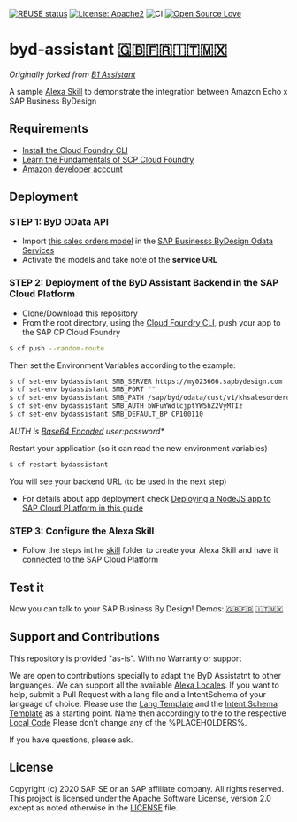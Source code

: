 [![REUSE status](https://api.reuse.software/badge/github.com/SAP-Samples/byd-assistant)](https://api.reuse.software/info/github.com/SAP-Samples/byd-assistant)
[![License: Apache2](https://img.shields.io/badge/License-Apache2-green.svg)](https://opensource.org/licenses/Apache-2.0)
![CI](https://github.com/SAP-Samples/byd-assistant/workflows/CI/badge.svg)
[![Open Source Love](https://firstcontributions.github.io/open-source-badges/badges/open-source-v1/open-source.svg)](https://github.com/firstcontributions/open-source-badges)

# byd-assistant [🇬🇧](https://youtu.be/tWBh9zDPaJc)[🇫🇷](https://youtu.be/NLAif0wcHuU)[🇮🇹](https://youtu.be/54JmuJ-1zeE)[🇲🇽](https://twitter.com/Ralphive/status/1316678233220317184)
_Originally forked from [B1 Assistant](https://github.com/B1SA/b1Assistant)_

A sample [Alexa Skill](https://www.amazon.co.uk/b?ie=UTF8&node=10068517031) to demonstrate the integration between Amazon Echo x SAP Business ByDesign

## Requirements
* [Install the Cloud Foundry CLI](https://developers.sap.com/tutorials/cp-cf-download-cli.html)
* [Learn the Fundamentals of SCP Cloud Foundry](https://developers.sap.com/tutorials/cp-cf-fundamentals.html)
* [Amazon developer account](https://developer.amazon.com/)


## Deployment
### STEP 1: ByD OData API
* Import [this sales orders model](https://github.com/SAP-samples/sapbydesign-api-samples/blob/master/Custom%20OData%20Services/khsalesorder.xml) in the [SAP Businesss ByDesign Odata Services](https://www.youtube.com/watch?v=z6mF_1hFths)
* Activate the models and take note of the **service URL**

### STEP 2: Deployment of the ByD Assistant Backend in the SAP Cloud Platform
* Clone/Download this repository
* From the root directory, using the [Cloud Foundry CLI](https://docs.cloudfoundry.org/cf-cli/install-go-cli.html), push your app to the SAP CP Cloud Foundry
```sh
$ cf push --random-route
```
Then set the Environment Variables according to the example:
```sh
$ cf set-env bydassistant SMB_SERVER https://my023666.sapbydesign.com
$ cf set-env bydassistant SMB_PORT ""
$ cf set-env bydassistant SMB_PATH /sap/byd/odata/cust/v1/khsalesorderdemo
$ cf set-env bydassistant SMB_AUTH bWFuYWdlcjptYW5hZ2VyMTIz
$ cf set-env bydassistant SMB_DEFAULT_BP CP100110
```
_AUTH is [Base64 Encoded](https://www.base64encode.org/) user:password*_

Restart your application (so it can read the new environment variables)
```sh
$ cf restart bydassistant
```
You will see your backend URL (to be used in the next step)

* For details about app deployment check [Deploying a NodeJS app to SAP Cloud PLatform in this guide](https://github.com/B1SA/B1_SCP_HandsOn/blob/master/HandsOn_SCP_Instructions_v2.pdf)

### STEP 3: Configure the Alexa Skill
* Follow the steps int he [skill](skill/) folder to create your Alexa Skill and have it connected to the SAP Cloud Platform

## Test it
Now you can talk to your SAP Business By Design!
Demos: [🇬🇧](https://youtu.be/tWBh9zDPaJc)[🇫🇷](https://youtu.be/NLAif0wcHuU)
[🇮🇹](https://youtu.be/54JmuJ-1zeE)[🇲🇽](https://twitter.com/Ralphive/status/1316678233220317184)

## Support and Contributions  
This repository is provided "as-is". With no Warranty or support

We are open to contributions specially to adapt the ByD Assistatnt to other languanges. We can support all the available [Alexa Locales](https://developer.amazon.com/en-US/docs/alexa/custom-skills/develop-skills-in-multiple-languages.html). If you want to help, submit a Pull Request with a lang file and a IntentSchema of your language of choice. Please use the [Lang Template](lang/template-lang.json) and the [Intent Schema Template](skill/template-IntentSchema.json) as a starting point.
Name then accordingly to the to the respective [Local Code](https://developer.amazon.com/en-US/docs/alexa/custom-skills/develop-skills-in-multiple-languages.html#h2-code-changes) Please don't change any of the %PLACEHOLDERS%.

If you have questions, please ask.

## License
Copyright (c) 2020 SAP SE or an SAP affiliate company. All rights reserved. This project is licensed under the Apache Software License, version 2.0 except as noted otherwise in the [LICENSE](LICENSES/Apache-2.0.txt) file.
